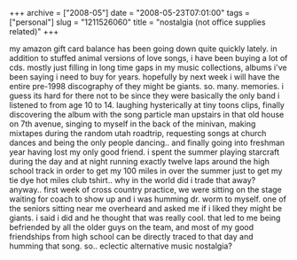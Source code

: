 +++
archive = ["2008-05"]
date = "2008-05-23T07:01:00"
tags = ["personal"]
slug = "1211526060"
title = "nostalgia (not office supplies related)"
+++

my amazon gift card balance has been going down quite quickly lately. in
addition to stuffed animal versions of love songs, i have been buying
a lot of cds. mostly just filling in long time gaps in my music
collections, albums i've been saying i need to buy for years. hopefully by
next week i will have the entire pre-1998 discography of they might be
giants. so. many. memories. i guess its hard for there not to be since
they were basically the only band i listened to from age 10 to 14.
laughing hysterically at tiny toons clips, finally discovering the album
with the song particle man upstairs in that old house on 7th avenue,
singing to myself in the back of the minivan, making mixtapes during the
random utah roadtrip, requesting songs at church dances and being the only
people dancing.. and finally going into freshman year having lost my only
good friend. i spent the summer playing starcraft during the day and at
night running exactly twelve laps around the high school track in order to
get my 100 miles in over the summer just to get my tie dye hot miles club
tshirt.. why in the world did i trade that away? anyway.. first week of
cross country practice, we were sitting on the stage waiting for coach to
show up and i was humming dr. worm to myself. one of the seniors sitting
near me overheard and asked me if i liked they might be giants. i said
i did and he thought that was really cool. that led to me being befriended
by all the older guys on the team, and most of my good friendships from
high school can be directly traced to that day and humming that song. so..
eclectic alternative music nostalgia?

